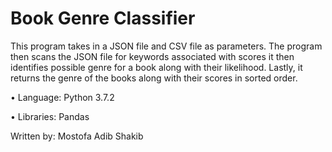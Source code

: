 # Book Genre Classifier

This program takes in a JSON file and CSV file as parameters. The program then scans the JSON file for keywords associated with scores it then identifies possible genre for a book along with their likelihood. Lastly, it returns the genre of the books along with their scores in sorted order.

• Language: Python 3.7.2

• Libraries: Pandas

Written by: Mostofa Adib Shakib


